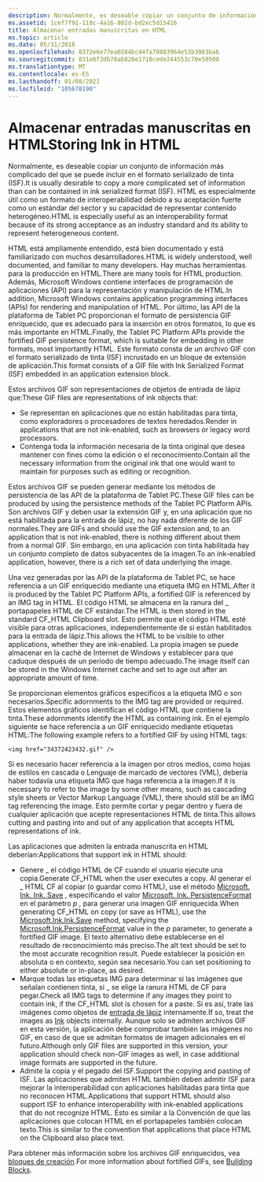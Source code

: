 ```yaml
---
description: Normalmente, es deseable copiar un conjunto de información más complicado del que se puede incluir en el formato serializado de tinta (ISF).
ms.assetid: 1cef7f91-118c-4a16-802d-bd2ec5d15416
title: Almacenar entradas manuscritas en HTML
ms.topic: article
ms.date: 05/31/2018
ms.openlocfilehash: 8372e6e77ea0284bc44fa70883964e53b3063bab
ms.sourcegitcommit: 831e8f3db78ab820e1710cede244553c70e50500
ms.translationtype: MT
ms.contentlocale: es-ES
ms.lasthandoff: 01/08/2021
ms.locfileid: "105678190"
---
```

# <a name="storing-ink-in-html"></a><span data-ttu-id="d6dfe-103">Almacenar entradas manuscritas en HTML</span><span class="sxs-lookup"><span data-stu-id="d6dfe-103">Storing Ink in HTML</span></span>

<span data-ttu-id="d6dfe-104">Normalmente, es deseable copiar un conjunto de información más complicado del que se puede incluir en el formato serializado de tinta (ISF).</span><span class="sxs-lookup"><span data-stu-id="d6dfe-104">It is usually desirable to copy a more complicated set of information than can be contained in ink serialized format (ISF).</span></span> <span data-ttu-id="d6dfe-105">HTML es especialmente útil como un formato de interoperabilidad debido a su aceptación fuerte como un estándar del sector y su capacidad de representar contenido heterogéneo.</span><span class="sxs-lookup"><span data-stu-id="d6dfe-105">HTML is especially useful as an interoperability format because of its strong acceptance as an industry standard and its ability to represent heterogeneous content.</span></span>

<span data-ttu-id="d6dfe-106">HTML está ampliamente entendido, está bien documentado y está familiarizado con muchos desarrolladores.</span><span class="sxs-lookup"><span data-stu-id="d6dfe-106">HTML is widely understood, well documented, and familiar to many developers.</span></span> <span data-ttu-id="d6dfe-107">Hay muchas herramientas para la producción en HTML.</span><span class="sxs-lookup"><span data-stu-id="d6dfe-107">There are many tools for HTML production.</span></span> <span data-ttu-id="d6dfe-108">Además, Microsoft Windows contiene interfaces de programación de aplicaciones (API) para la representación y manipulación de HTML.</span><span class="sxs-lookup"><span data-stu-id="d6dfe-108">In addition, Microsoft Windows contains application programming interfaces (APIs) for rendering and manipulation of HTML.</span></span> <span data-ttu-id="d6dfe-109">Por último, las API de la plataforma de Tablet PC proporcionan el formato de persistencia GIF enriquecido, que es adecuado para la inserción en otros formatos, lo que es más importante en HTML.</span><span class="sxs-lookup"><span data-stu-id="d6dfe-109">Finally, the Tablet PC Platform APIs provide the fortified GIF persistence format, which is suitable for embedding in other formats, most importantly HTML.</span></span> <span data-ttu-id="d6dfe-110">Este formato consta de un archivo GIF con el formato serializado de tinta (ISF) incrustado en un bloque de extensión de aplicación.</span><span class="sxs-lookup"><span data-stu-id="d6dfe-110">This format consists of a GIF file with Ink Serialized Format (ISF) embedded in an application extension block.</span></span>

<span data-ttu-id="d6dfe-111">Estos archivos GIF son representaciones de objetos de entrada de lápiz que:</span><span class="sxs-lookup"><span data-stu-id="d6dfe-111">These GIF files are representations of ink objects that:</span></span>

-   <span data-ttu-id="d6dfe-112">Se representan en aplicaciones que no están habilitadas para tinta, como exploradores o procesadores de textos heredados.</span><span class="sxs-lookup"><span data-stu-id="d6dfe-112">Render in applications that are not ink-enabled, such as browsers or legacy word processors.</span></span>
-   <span data-ttu-id="d6dfe-113">Contenga toda la información necesaria de la tinta original que desea mantener con fines como la edición o el reconocimiento.</span><span class="sxs-lookup"><span data-stu-id="d6dfe-113">Contain all the necessary information from the original ink that one would want to maintain for purposes such as editing or recognition.</span></span>

<span data-ttu-id="d6dfe-114">Estos archivos GIF se pueden generar mediante los métodos de persistencia de las API de la plataforma de Tablet PC.</span><span class="sxs-lookup"><span data-stu-id="d6dfe-114">These GIF files can be produced by using the persistence methods of the Tablet PC Platform APIs.</span></span> <span data-ttu-id="d6dfe-115">Son archivos GIF y deben usar la extensión GIF y, en una aplicación que no está habilitada para la entrada de lápiz, no hay nada diferente de los GIF normales.</span><span class="sxs-lookup"><span data-stu-id="d6dfe-115">They are GIFs and should use the GIF extension and, to an application that is not ink-enabled, there is nothing different about them from a normal GIF.</span></span> <span data-ttu-id="d6dfe-116">Sin embargo, en una aplicación con tinta habilitada hay un conjunto completo de datos subyacentes de la imagen.</span><span class="sxs-lookup"><span data-stu-id="d6dfe-116">To an ink-enabled application, however, there is a rich set of data underlying the image.</span></span>

<span data-ttu-id="d6dfe-117">Una vez generadas por las API de la plataforma de Tablet PC, se hace referencia a un GIF enriquecido mediante una etiqueta IMG en HTML.</span><span class="sxs-lookup"><span data-stu-id="d6dfe-117">After it is produced by the Tablet PC Platform APIs, a fortified GIF is referenced by an IMG tag in HTML.</span></span> <span data-ttu-id="d6dfe-118">El código HTML se almacena en la ranura del \_ portapapeles HTML de CF estándar.</span><span class="sxs-lookup"><span data-stu-id="d6dfe-118">The HTML is then stored in the standard CF\_HTML Clipboard slot.</span></span> <span data-ttu-id="d6dfe-119">Esto permite que el código HTML esté visible para otras aplicaciones, independientemente de si están habilitados para la entrada de lápiz.</span><span class="sxs-lookup"><span data-stu-id="d6dfe-119">This allows the HTML to be visible to other applications, whether they are ink-enabled.</span></span> <span data-ttu-id="d6dfe-120">La propia imagen se puede almacenar en la caché de Internet de Windows y establecer para que caduque después de un período de tiempo adecuado.</span><span class="sxs-lookup"><span data-stu-id="d6dfe-120">The image itself can be stored in the Windows Internet cache and set to age out after an appropriate amount of time.</span></span>

<span data-ttu-id="d6dfe-121">Se proporcionan elementos gráficos específicos a la etiqueta IMG o son necesarios.</span><span class="sxs-lookup"><span data-stu-id="d6dfe-121">Specific adornments to the IMG tag are provided or required.</span></span> <span data-ttu-id="d6dfe-122">Estos elementos gráficos identifican el código HTML que contiene la tinta.</span><span class="sxs-lookup"><span data-stu-id="d6dfe-122">These adornments identify the HTML as containing ink.</span></span> <span data-ttu-id="d6dfe-123">En el ejemplo siguiente se hace referencia a un GIF enriquecido mediante etiquetas HTML:</span><span class="sxs-lookup"><span data-stu-id="d6dfe-123">The following example refers to a fortified GIF by using HTML tags:</span></span>

`<img href="34372423432.gif" />`

<span data-ttu-id="d6dfe-124">Si es necesario hacer referencia a la imagen por otros medios, como hojas de estilos en cascada o Lenguaje de marcado de vectores (VML), debería haber todavía una etiqueta IMG que haga referencia a la imagen.</span><span class="sxs-lookup"><span data-stu-id="d6dfe-124">If it is necessary to refer to the image by some other means, such as cascading style sheets or Vector Markup Language (VML), there should still be an IMG tag referencing the image.</span></span> <span data-ttu-id="d6dfe-125">Esto permite cortar y pegar dentro y fuera de cualquier aplicación que acepte representaciones HTML de tinta.</span><span class="sxs-lookup"><span data-stu-id="d6dfe-125">This allows cutting and pasting into and out of any application that accepts HTML representations of ink.</span></span>

<span data-ttu-id="d6dfe-126">Las aplicaciones que admiten la entrada manuscrita en HTML deberían:</span><span class="sxs-lookup"><span data-stu-id="d6dfe-126">Applications that support ink in HTML should:</span></span>

-   <span data-ttu-id="d6dfe-127">Genere \_ el código HTML de CF cuando el usuario ejecute una copia.</span><span class="sxs-lookup"><span data-stu-id="d6dfe-127">Generate CF\_HTML when the user executes a copy.</span></span> <span data-ttu-id="d6dfe-128">Al generar el \_ HTML CF al copiar (o guardar como HTML), use el método [Microsoft. Ink. Ink. Save](/previous-versions/dotnet/netframework-3.5/ms571335(v=vs.90)) , especificando el valor [Microsoft. Ink. PersistenceFormat](/previous-versions/ms827245(v=msdn.10)) en el parámetro *p* , para generar una imagen GIF enriquecida.</span><span class="sxs-lookup"><span data-stu-id="d6dfe-128">When generating CF\_HTML on copy (or save as HTML), use the [Microsoft.Ink.Ink.Save](/previous-versions/dotnet/netframework-3.5/ms571335(v=vs.90)) method, specifying the [Microsoft.Ink.PersistenceFormat](/previous-versions/ms827245(v=msdn.10)) value in the *p* parameter, to generate a fortified GIF image.</span></span> <span data-ttu-id="d6dfe-129">El texto alternativo debe establecerse en el resultado de reconocimiento más preciso.</span><span class="sxs-lookup"><span data-stu-id="d6dfe-129">The alt text should be set to the most accurate recognition result.</span></span> <span data-ttu-id="d6dfe-130">Puede establecer la posición en absoluta o en contexto, según sea necesario.</span><span class="sxs-lookup"><span data-stu-id="d6dfe-130">You can set positioning to either absolute or in-place, as desired.</span></span>
-   <span data-ttu-id="d6dfe-131">Marque todas las etiquetas IMG para determinar si las imágenes que señalan contienen tinta, si \_ se elige la ranura HTML de CF para pegar.</span><span class="sxs-lookup"><span data-stu-id="d6dfe-131">Check all IMG tags to determine if any images they point to contain ink, if the CF\_HTML slot is chosen for a paste.</span></span> <span data-ttu-id="d6dfe-132">Si es así, trate las imágenes como objetos de [entrada de lápiz](/previous-versions/aa515768(v=msdn.10)) internamente.</span><span class="sxs-lookup"><span data-stu-id="d6dfe-132">If so, treat the images as [Ink](/previous-versions/aa515768(v=msdn.10)) objects internally.</span></span> <span data-ttu-id="d6dfe-133">Aunque solo se admiten archivos GIF en esta versión, la aplicación debe comprobar también las imágenes no GIF, en caso de que se admitan formatos de imagen adicionales en el futuro.</span><span class="sxs-lookup"><span data-stu-id="d6dfe-133">Although only GIF files are supported in this version, your application should check non-GIF images as well, in case additional image formats are supported in the future.</span></span>
-   <span data-ttu-id="d6dfe-134">Admite la copia y el pegado del ISF.</span><span class="sxs-lookup"><span data-stu-id="d6dfe-134">Support the copying and pasting of ISF.</span></span> <span data-ttu-id="d6dfe-135">Las aplicaciones que admiten HTML también deben admitir ISF para mejorar la interoperabilidad con aplicaciones habilitadas para tinta que no reconocen HTML.</span><span class="sxs-lookup"><span data-stu-id="d6dfe-135">Applications that support HTML should also support ISF to enhance interoperability with ink-enabled applications that do not recognize HTML.</span></span> <span data-ttu-id="d6dfe-136">Esto es similar a la Convención de que las aplicaciones que colocan HTML en el portapapeles también colocan texto.</span><span class="sxs-lookup"><span data-stu-id="d6dfe-136">This is similar to the convention that applications that place HTML on the Clipboard also place text.</span></span>

<span data-ttu-id="d6dfe-137">Para obtener más información sobre los archivos GIF enriquecidos, vea [bloques de creación](building-blocks.md).</span><span class="sxs-lookup"><span data-stu-id="d6dfe-137">For more information about fortified GIFs, see [Building Blocks](building-blocks.md).</span></span>

 

 
